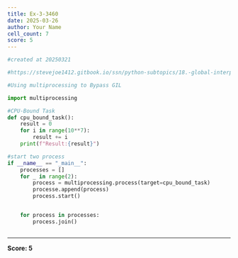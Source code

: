 ```yaml
---
title: Ex-3-3460
date: 2025-03-26
author: Your Name
cell_count: 7
score: 5
---
```


```python
#created at 20250321
```


```python
#https://stevejoe1412.gitbook.io/ssn/python-subtopics/18.-global-interpreter-lock-gil
```


```python
#Using multiprocessing to Bypass GIL
```


```python
import multiprocessing
```


```python
#CPU-Bound Task
def cpu_bound_task():
    result = 0
    for i in range(10**7):
        result += i
    print(f"Result:{result}")
```


```python
#start two process
if __name__ == "_main__":
    processes = []
    for _ in range(2):
        process = multiprocessing.process(target=cpu_bound_task)
        processe.append(process)
        process.start()


    for process in processes:
        process.join()
```


```python

```


---
**Score: 5**